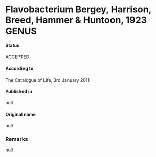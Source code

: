 Flavobacterium Bergey, Harrison, Breed, Hammer & Huntoon, 1923 GENUS
=======

#### Status
ACCEPTED

#### According to
The Catalogue of Life, 3rd January 2011

#### Published in
null

#### Original name
null

### Remarks
null